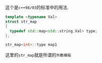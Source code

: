 这个是`c++98/03`的标准中的用法.

```cxx
template <typename Val>
struct str_map
{
  typedef std::map<std::string,Val> type;
};

str_map<int>::type map1

```

这里的`str_map`就是所谓的`外敷模板`
